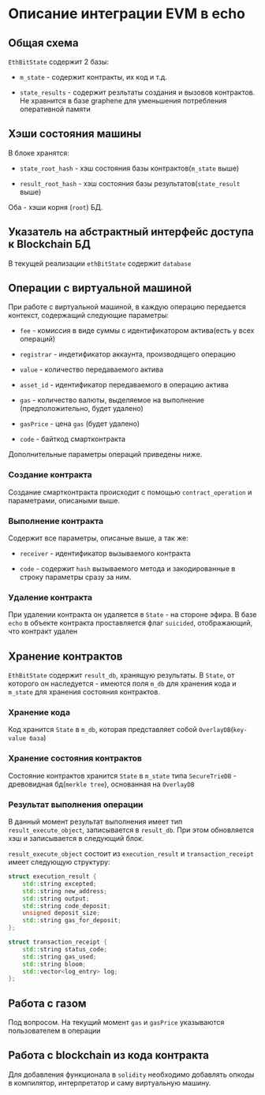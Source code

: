 # Описание интеграции EVM в echo

## Общая схема

`EthBitState` содержит 2 базы:

* `m_state` - содержит контракты, их код и т.д.

* `state_results` - содержит резльтаты создания и вызовов контрактов. Не хравнится в базе graphene для уменьшения потребления оперативной памяти

## Хэши состояния машины

В блоке хранятся:

* `state_root_hash` - хэш состояния базы контрактов(`m_state` выше)

* `result_root_hash` - хэш состояния базы результатов(`state_result` выше)

Оба - хэши корня (`root`) БД.

## Указатель на абстрактный интерфейс доступа к Blockchain БД

В текущей реализации `ethBitState` содержит `database`

## Операции с виртуальной машиной

При работе с виртуальной машиной, в каждую операцию передается контекст,
содержащий следующие параметры:

* `fee` - комиссия в виде суммы с идентификатором актива(есть у всех операций)

* `registrar` - индетификатор аккаунта, производящего операцию

* `value` - количество передаваемого актива

* `asset_id` - идентификатор передаваемого в операцию актива

* `gas` - количество валюты, выделяемое на выполнение (предположительно, будет удалено)

* `gasPrice` - цена `gas` (будет удалено)

* `code` - байткод смартконтракта

Дополнительные параметры операций приведены ниже.

### Создание контракта

Создание смартконтракта происходит с помощью `contract_operation` и параметрами, описаными выше.

### Выполнение контракта

Содержит все параметры, описаные выше, а так же:

* `receiver` - идентификатор вызываемого контракта

* `code` - содержит `hash` вызываемого метода и закодированные в строку параметры сразу за ним.

### Удаление контракта

При удалении контракта он удаляется в `State` - на стороне эфира. В базе `echo` в объекте контракта проставляется флаг `suicided`, отображающий, что контракт удален

## Хранение контрактов

`EthBitState` содержит `result_db`, хранящую результаты. В `State`, от которого он наследуется - имеются поля `m_db` для хранения кода и `m_state` для хранения состояния контрактов.

### Хранение кода

Код хранится `State` в `m_db`, которая представляет собой `OverlayDB`(`key-value база`)

### Хранение состояния контрактов

Состояние контрактов хранится `State` в `m_state` типа `SecureTrieDB` - древовидная бд(`merkle tree`), основанная на `OverlayDB`

### Результат выполнения операции

В данный момент результат выполнения имеет тип `result_execute_object`, записывается в `result_db`. При этом обновляется хэш и записывается в следующий блок.

`result_execute_object` состоит из `execution_result` и `transaction_receipt` имеет следующую структуру:

```cpp
struct execution_result {
    std::string excepted;
    std::string new_address;
    std::string output;
    std::string code_deposit;
    unsigned deposit_size;
    std::string gas_for_deposit;
};
```

```cpp
struct transaction_receipt {
    std::string status_code;
    std::string gas_used;
    std::string bloom;
    std::vector<log_entry> log;
};
```

## Работа с газом

Под вопросом. На текущий момент `gas` и `gasPrice` указываются пользователем в операции

## Работа с blockchain из кода контракта

Для добавления функционала в `solidity` необходимо добавлять опкоды в компилятор, интерпретатор и саму виртуальную машину.